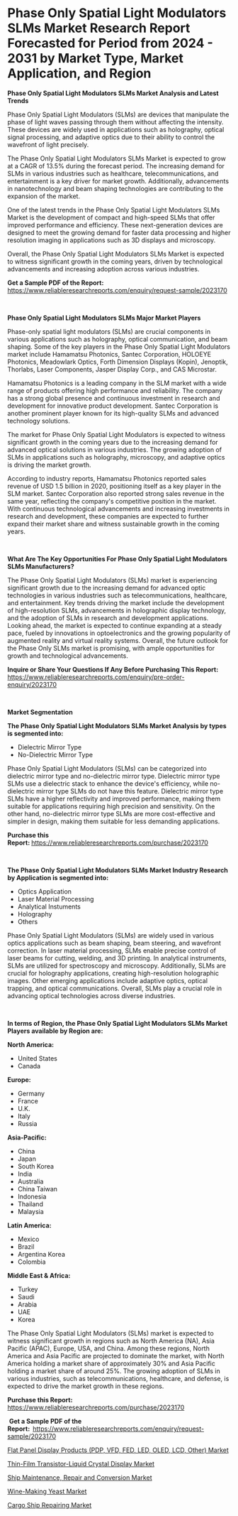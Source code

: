 <p><h1>Phase Only Spatial Light Modulators SLMs Market Research Report Forecasted for Period from 2024 -  2031 by Market Type, Market Application, and Region</h1></p><p><strong>Phase Only Spatial Light Modulators SLMs Market Analysis and Latest Trends</strong></p>
<p><p>Phase Only Spatial Light Modulators (SLMs) are devices that manipulate the phase of light waves passing through them without affecting the intensity. These devices are widely used in applications such as holography, optical signal processing, and adaptive optics due to their ability to control the wavefront of light precisely.</p><p>The Phase Only Spatial Light Modulators SLMs Market is expected to grow at a CAGR of 13.5% during the forecast period. The increasing demand for SLMs in various industries such as healthcare, telecommunications, and entertainment is a key driver for market growth. Additionally, advancements in nanotechnology and beam shaping technologies are contributing to the expansion of the market.</p><p>One of the latest trends in the Phase Only Spatial Light Modulators SLMs Market is the development of compact and high-speed SLMs that offer improved performance and efficiency. These next-generation devices are designed to meet the growing demand for faster data processing and higher resolution imaging in applications such as 3D displays and microscopy.</p><p>Overall, the Phase Only Spatial Light Modulators SLMs Market is expected to witness significant growth in the coming years, driven by technological advancements and increasing adoption across various industries.</p></p>
<p><strong>Get a Sample PDF of the Report:&nbsp;</strong> <a href="https://www.reliableresearchreports.com/enquiry/request-sample/2023170">https://www.reliableresearchreports.com/enquiry/request-sample/2023170</a></p>
<p>&nbsp;</p>
<p><strong>Phase Only Spatial Light Modulators SLMs Major Market Players</strong></p>
<p><p>Phase-only spatial light modulators (SLMs) are crucial components in various applications such as holography, optical communication, and beam shaping. Some of the key players in the Phase Only Spatial Light Modulators market include Hamamatsu Photonics, Santec Corporation, HOLOEYE Photonics, Meadowlark Optics, Forth Dimension Displays (Kopin), Jenoptik, Thorlabs, Laser Components, Jasper Display Corp., and CAS Microstar.</p><p>Hamamatsu Photonics is a leading company in the SLM market with a wide range of products offering high performance and reliability. The company has a strong global presence and continuous investment in research and development for innovative product development. Santec Corporation is another prominent player known for its high-quality SLMs and advanced technology solutions.</p><p>The market for Phase Only Spatial Light Modulators is expected to witness significant growth in the coming years due to the increasing demand for advanced optical solutions in various industries. The growing adoption of SLMs in applications such as holography, microscopy, and adaptive optics is driving the market growth.</p><p>According to industry reports, Hamamatsu Photonics reported sales revenue of USD 1.5 billion in 2020, positioning itself as a key player in the SLM market. Santec Corporation also reported strong sales revenue in the same year, reflecting the company's competitive position in the market. With continuous technological advancements and increasing investments in research and development, these companies are expected to further expand their market share and witness sustainable growth in the coming years.</p></p>
<p>&nbsp;</p>
<p><strong>What Are The Key Opportunities For Phase Only Spatial Light Modulators SLMs Manufacturers?</strong></p>
<p><p>The Phase Only Spatial Light Modulators (SLMs) market is experiencing significant growth due to the increasing demand for advanced optic technologies in various industries such as telecommunications, healthcare, and entertainment. Key trends driving the market include the development of high-resolution SLMs, advancements in holographic display technology, and the adoption of SLMs in research and development applications. Looking ahead, the market is expected to continue expanding at a steady pace, fueled by innovations in optoelectronics and the growing popularity of augmented reality and virtual reality systems. Overall, the future outlook for the Phase Only SLMs market is promising, with ample opportunities for growth and technological advancements.</p></p>
<p><strong>Inquire or Share Your Questions If Any Before Purchasing This Report:</strong> <a href="https://www.reliableresearchreports.com/enquiry/pre-order-enquiry/2023170">https://www.reliableresearchreports.com/enquiry/pre-order-enquiry/2023170</a></p>
<p>&nbsp;</p>
<p><strong>Market Segmentation</strong></p>
<p><strong>The Phase Only Spatial Light Modulators SLMs Market Analysis by types is segmented into:</strong></p>
<p><ul><li>Dielectric Mirror Type</li><li>No-Dielectric Mirror Type</li></ul></p>
<p><p>Phase Only Spatial Light Modulators (SLMs) can be categorized into dielectric mirror type and no-dielectric mirror type. Dielectric mirror type SLMs use a dielectric stack to enhance the device's efficiency, while no-dielectric mirror type SLMs do not have this feature. Dielectric mirror type SLMs have a higher reflectivity and improved performance, making them suitable for applications requiring high precision and sensitivity. On the other hand, no-dielectric mirror type SLMs are more cost-effective and simpler in design, making them suitable for less demanding applications.</p></p>
<p><strong>Purchase this Report:&nbsp;</strong><a href="https://www.reliableresearchreports.com/purchase/2023170">https://www.reliableresearchreports.com/purchase/2023170</a></p>
<p>&nbsp;</p>
<p><strong>The Phase Only Spatial Light Modulators SLMs Market Industry Research by Application is segmented into:</strong></p>
<p><ul><li>Optics Application</li><li>Laser Material Processing</li><li>Analytical Instuments</li><li>Holography</li><li>Others</li></ul></p>
<p><p>Phase Only Spatial Light Modulators (SLMs) are widely used in various optics applications such as beam shaping, beam steering, and wavefront correction. In laser material processing, SLMs enable precise control of laser beams for cutting, welding, and 3D printing. In analytical instruments, SLMs are utilized for spectroscopy and microscopy. Additionally, SLMs are crucial for holography applications, creating high-resolution holographic images. Other emerging applications include adaptive optics, optical trapping, and optical communications. Overall, SLMs play a crucial role in advancing optical technologies across diverse industries.</p></p>
<p>&nbsp;</p>
<p><strong>In terms of Region, the Phase Only Spatial Light Modulators SLMs Market Players available by Region are:</strong></p>
<p>
    <p> <strong> North America: </strong>
        <ul>
            <li>United States</li>
            <li>Canada</li>
        </ul>
        </p> 
    <p> <strong> Europe: </strong>
        <ul>
            <li>Germany</li>
            <li>France</li>
            <li>U.K.</li>
            <li>Italy</li>
            <li>Russia</li>
        </ul>
        </p> 
    <p> <strong> Asia-Pacific: </strong>
        <ul>
            <li>China</li>
            <li>Japan</li>
            <li>South Korea</li>
            <li>India</li>
            <li>Australia</li>
            <li>China Taiwan</li>
            <li>Indonesia</li>
            <li>Thailand</li>
            <li>Malaysia</li>
        </ul>
        </p> 
    <p> <strong> Latin America: </strong>
        <ul>
            <li>Mexico</li>
            <li>Brazil</li>
            <li>Argentina Korea</li>
            <li>Colombia</li>
        </ul>
        </p> 
    <p> <strong> Middle East & Africa: </strong>
        <ul>
            <li>Turkey</li>
            <li>Saudi</li>
            <li>Arabia</li>
            <li>UAE</li>
            <li>Korea</li>
        </ul>
    </p>
    </p>
<p><p>The Phase Only Spatial Light Modulators (SLMs) market is expected to witness significant growth in regions such as North America (NA), Asia Pacific (APAC), Europe, USA, and China. Among these regions, North America and Asia Pacific are projected to dominate the market, with North America holding a market share of approximately 30% and Asia Pacific holding a market share of around 25%. The growing adoption of SLMs in various industries, such as telecommunications, healthcare, and defense, is expected to drive the market growth in these regions.</p></p>
<p><strong>Purchase this Report: </strong><a href="https://www.reliableresearchreports.com/purchase/2023170">https://www.reliableresearchreports.com/purchase/2023170</a></p>
<p>&nbsp;<strong>Get a Sample PDF of the Report:&nbsp;&nbsp;</strong><a href="https://www.reliableresearchreports.com/enquiry/request-sample/2023170">https://www.reliableresearchreports.com/enquiry/request-sample/2023170</a></p>
<p><strong></strong></p>
<p><p><a href="https://glittery-fuchsia-86a.notion.site/Flat-Panel-Display-Products-PDP-VFD-FED-LED-OLED-LCD-Other-Market-Offer-Valuable-Insights-in-02bea35ddc3f4e108fd9bec76d0d9df5">Flat Panel Display Products (PDP, VFD, FED, LED, OLED, LCD, Other) Market</a></p><p><a href="https://acidic-farm-354.notion.site/Thin-Film-Transistor-Liquid-Crystal-Display-Market-Research-Report-Provides-Critical-Insights-that-c-941eb2d39f3a4f5081b474ac00df3eff">Thin-Film Transistor-Liquid Crystal Display Market</a></p><p><a href="https://view.publitas.com/reportprime-1/ship-maintenance-repair-and-conversion-market-size-share-trends-analysis-report-by-material-by-type-by-end-user-by-region-and-segment-forecasts-2024-2031/">Ship Maintenance, Repair and Conversion Market</a></p><p><a href="https://glittery-fuchsia-86a.notion.site/Wine-Making-Yeast-Market-Challenges-Opportunities-and-Growth-Drivers-and-Major-Market-Players-for-17441a0306fd4adabd5cb6541d2deee7">Wine-Making Yeast Market</a></p><p><a href="https://view.publitas.com/reportprime-1/cargo-ship-repairing-market-research-report-the-key-to-successful-business-strategy-forecasted-for-period-from-2024-2031/">Cargo Ship Repairing Market</a></p></p>